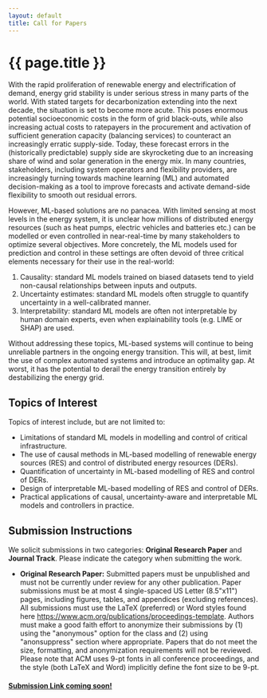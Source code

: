 ```yaml
---
layout: default
title: Call for Papers
---
```


<h1 class="display-5 mb-4">
    {{ page.title }}
</h1>

<p>With the rapid proliferation of renewable energy and electrification of demand, energy grid stability is under serious stress in many parts of the world. With stated targets for decarbonization extending into the next decade, the situation is set to become more acute. This poses enormous potential socioeconomic costs in the form of grid black-outs, while also increasing actual costs to ratepayers in the procurement and activation of sufficient generation capacity (balancing services) to counteract an increasingly erratic supply-side. Today, these forecast errors in the (historically predictable) supply side are skyrocketing due to an increasing share of wind and solar generation in the energy mix. In many countries, stakeholders, including system operators and flexibility providers, are increasingly turning towards machine learning (ML) and automated decision-making as a tool to improve forecasts and activate demand-side flexibility to smooth out residual errors. </p>

<p>However, ML-based solutions are no panacea. With limited sensing at most levels in the energy system, it is unclear how millions of distributed energy resources (such as heat pumps, electric vehicles and batteries etc.) can be modelled or even controlled in near-real-time by many stakeholders to optimize several objectives. More concretely, the ML models used for prediction and control in these settings are often devoid of three critical elements necessary for their use in the real-world: </p>
<ol>
    <li> Causality: standard ML models trained on biased datasets tend to yield non-causal relationships between inputs and outputs. </li>
    <li> Uncertainty estimates: standard ML models often struggle to quantify uncertainty in a well-calibrated manner.</li>
    <li> Interpretability: standard ML models are often not interpretable by human domain experts, even when explainability tools (e.g. LIME or SHAP) are used.</li>
</ol>

<p> Without addressing these topics, ML-based systems will continue to being unreliable partners in the ongoing energy transition. This will, at best, limit the use of complex automated systems and introduce an optimality gap. At worst, it has the potential to derail the energy transition entirely by destabilizing the energy grid. </p>

<h2>Topics of Interest</h2>

<p>Topics of interest include, but are not limited to:</p>
<ul>
<li> Limitations of standard ML models in modelling and control of critical
infrastructure.</li>
<li> The use of causal methods in ML-based modelling of renewable energy
sources (RES) and control of distributed energy resources (DERs).</li>
<li> Quantification of uncertainty in ML-based modelling of RES and control of
DERs.</li>
<li> Design of interpretable ML-based modelling of RES and control of DERs.
<li> Practical applications of causal, uncertainty-aware and interpretable ML
models and controllers in practice.
</ul>

<h2>Submission Instructions</h2>
<p>We solicit submissions in two categories: <b>Original Research Paper</b> and <b>Journal Track</b>. Please indicate the category when submitting the work. </p>

<ul>
    <li><b> Original Research Paper:</b> Submitted papers must be unpublished and must not be currently under review for any other publication. Paper submissions must be at most 4 single-spaced US Letter (8.5"x11") pages, including figures, tables, and appendices (excluding references). All submissions must use the LaTeX (preferred) or Word styles found here <a href="https://www.acm.org/publications/proceedings-template">https://www.acm.org/publications/proceedings-template</a>. Authors must make a good faith effort to anonymize their submissions by (1) using the "anonymous" option for the class and (2) using "anonsuppress" section where appropriate. Papers that do not meet the size, formatting, and anonymization requirements will not be reviewed. Please note that ACM uses 9-pt fonts in all conference proceedings, and the style (both LaTeX and Word) implicitly define the font size to be 9-pt.</li>

</ul>

<h4><a href="TODO">Submission Link coming soon!</a><h4>



